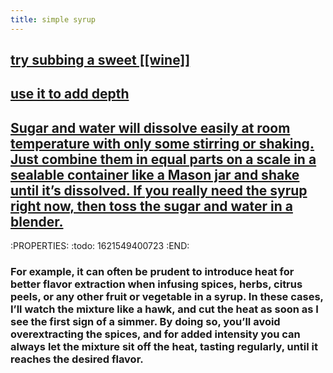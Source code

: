 ```yaml
---
title: simple syrup
---
```


## [try subbing a sweet [[wine]]](https://punchdrink.com/articles/hack-your-drink-sweet-wine-cocktails-housemade-syrup-recipes/)
## [use it to add depth](https://punchdrink.com/articles/put-simple-syrup-in-your-martini-cocktail-recipe-seriously/)
## [Sugar and water will dissolve easily at room temperature with only some stirring or shaking. Just combine them in equal parts on a scale in a sealable container like a Mason jar and shake until it’s dissolved. If you really need the syrup right now, then toss the sugar and water in a blender.](https://punchdrink.com/articles/how-to-make-your-simple-syrup-off-the-stove)
:PROPERTIES:
:todo: 1621549400723
:END:
### For example, it can often be prudent to introduce heat for better flavor extraction when infusing spices, herbs, citrus peels, or any other fruit or vegetable in a syrup. In these cases, I’ll watch the mixture like a hawk, and cut the heat as soon as I see the first sign of a simmer. By doing so, you’ll avoid overextracting the spices, and for added intensity you can always let the mixture sit off the heat, tasting regularly, until it reaches the desired flavor.
##
